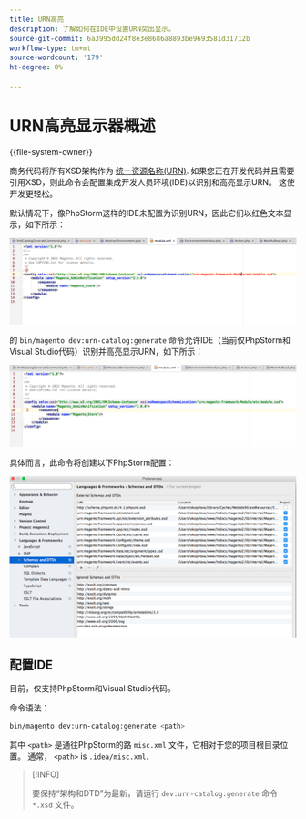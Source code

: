 ```yaml
---
title: URN高亮
description: 了解如何在IDE中设置URN突出显示。
source-git-commit: 6a3995dd24f8e3e8686a8893be9693581d31712b
workflow-type: tm+mt
source-wordcount: '179'
ht-degree: 0%

---
```



# URN高亮显示器概述

{{file-system-owner}}

商务代码将所有XSD架构作为 [统一资源名称(URN)](https://www.ietf.org/rfc/rfc2141.txt). 如果您正在开发代码并且需要引用XSD，则此命令会配置集成开发人员环境(IDE)以识别和高亮显示URN。 这使开发更轻松。

默认情况下，像PhpStorm这样的IDE未配置为识别URN，因此它们以红色文本显示，如下所示：

![PhpStorm未配置为识别URN](../../assets/configuration/urn-before.png)

的 `bin/magento dev:urn-catalog:generate` 命令允许IDE（当前仅PhpStorm和Visual Studio代码）识别并高亮显示URN，如下所示：

![使IDE能够识别URN](../../assets/configuration/urn-after.png)

具体而言，此命令将创建以下PhpStorm配置：

![PhpStorm配置示例](../../assets/configuration/urn-settings.png)

## 配置IDE

目前，仅支持PhpStorm和Visual Studio代码。

命令语法：

```bash
bin/magento dev:urn-catalog:generate <path>
```

其中 `<path>` 是通往PhpStorm的路 `misc.xml` 文件，它相对于您的项目根目录位置。 通常， `<path>` is `.idea/misc.xml`.

>[!INFO]
>
>要保持“架构和DTD”为最新，请运行 `dev:urn-catalog:generate` 命令 `*.xsd` 文件。
